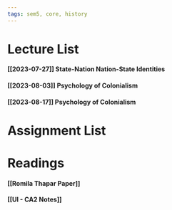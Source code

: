 ```yaml
---
tags: sem5, core, history
---
```


Lecture List
==
#### [[2023-07-27]] State-Nation Nation-State Identities
#### [[2023-08-03]] Psychology of Colonialism
#### [[2023-08-17]] Psychology of Colonialism 
Assignment List
==

Readings
==
#### [[Romila Thapar Paper]]
#### [[UI - CA2 Notes]] 
